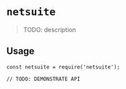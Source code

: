 # `netsuite`

> TODO: description

## Usage

```
const netsuite = require('netsuite');

// TODO: DEMONSTRATE API
```
